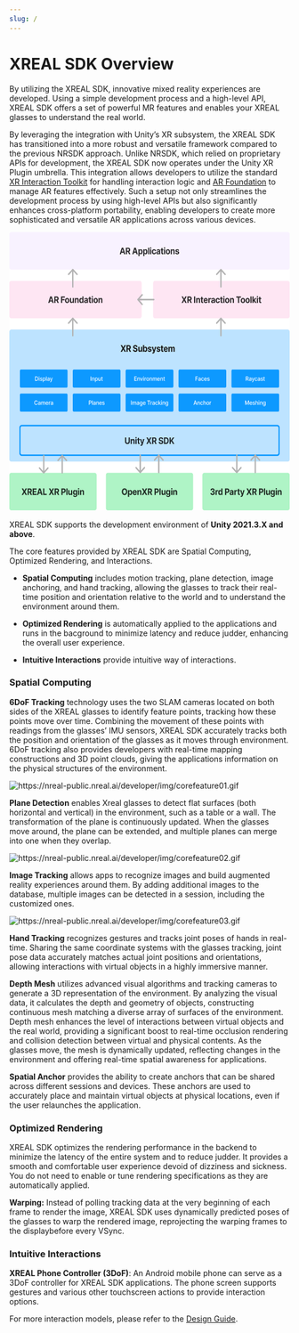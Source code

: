 ```yaml
---
slug: /
---
```

# XREAL SDK Overview

By utilizing the XREAL SDK, innovative mixed reality experiences are developed. Using a simple development process and a high-level API, XREAL SDK offers a set of powerful MR features and enables your XREAL glasses to understand the real world.

By leveraging the integration with Unity’s XR subsystem, the XREAL SDK has transitioned into a more robust and versatile framework compared to the previous NRSDK approach. Unlike NRSDK, which relied on proprietary APIs for development, the XREAL SDK now operates under the Unity XR Plugin umbrella. This integration allows developers to utilize the standard [XR Interaction Toolkit](https://docs.unity3d.com/Packages/com.unity.xr.interaction.toolkit@3.0/manual/index.html) for handling interaction logic and [AR Foundation](https://docs.unity3d.com/Packages/com.unity.xr.arfoundation@6.0/manual/index.html) to manage AR features effectively. Such a setup not only streamlines the development process by using high-level APIs but also significantly enhances cross-platform portability, enabling developers to create more sophisticated and versatile AR applications across various devices.

<img src="https://raw.githubusercontent.com/dengxian-xreal/Images/main/image-20240607142536106.png"  height = "500"  />

XREAL SDK supports the development environment of **Unity 2021.3.X and above**.

The core features provided by XREAL SDK are Spatial Computing, Optimized Rendering, and Interactions.

- **Spatial Computing** includes motion tracking, plane detection, image anchoring, and hand tracking, allowing the glasses to track their real-time position and orientation relative to the world and to understand the environment around them.

- **Optimized Rendering** is automatically applied to the applications and runs in the bacground to minimize latency and reduce judder, enhancing the overall user experience.

- **Intuitive Interactions** provide intuitive way of interactions.


### Spatial Computing

**6DoF Tracking** technology uses the two SLAM cameras located on both sides of the XREAL glasses to identify feature points, tracking how these points move over time. Combining the movement of these points with readings from the glasses’ IMU sensors, XREAL SDK accurately tracks both the position and orientation of the glasses as it moves through environment. 6DoF tracking also provides developers with real-time mapping constructions and 3D point clouds, giving the applications information on the physical structures of the environment.

<img src="https://xreal.gitbook.io/~gitbook/image?url=https%3A%2F%2Fnreal-public.nreal.ai%2Fdeveloper%2Fimg%2Fcorefeature01.gif&width=300&dpr=4&quality=100&sign=478bb33af5dd3fef519c963cfa870c6af3dc8714633bf8b78ac7241f560a4450" alt="https://nreal-public.nreal.ai/developer/img/corefeature01.gif" width="500" height = "300" />

**Plane Detection** enables Xreal glasses to detect flat surfaces (both horizontal and vertical) in the environment, such as a table or a wall. The transformation of the plane is continuously updated. When the glasses move around, the plane can be extended, and multiple planes can merge into one when they overlap.

<img src="https://xreal.gitbook.io/~gitbook/image?url=https%3A%2F%2Fnreal-public.nreal.ai%2Fdeveloper%2Fimg%2Fcorefeature02.gif&width=300&dpr=4&quality=100&sign=fd54d3c57e53478a3efc13a99869039a3656772999f41ca10b18867514401b6c" alt="https://nreal-public.nreal.ai/developer/img/corefeature02.gif" width="500" height = "300"  />

**Image Tracking** allows apps to recognize images and build augmented reality experiences around them. By adding additional images to the database, multiple images can be detected in a session, including the customized ones.

<img src="https://xreal.gitbook.io/~gitbook/image?url=https%3A%2F%2Fnreal-public.nreal.ai%2Fdeveloper%2Fimg%2Fcorefeature03.gif&width=300&dpr=4&quality=100&sign=8b194ff3de826873e38da04703f6cae700f11e43e82ba9cc6dc0d3474f9dcb48" alt="https://nreal-public.nreal.ai/developer/img/corefeature03.gif" width="500" height = "300"  />

**Hand Tracking** recognizes gestures and tracks joint poses of hands in real-time. Sharing the same coordinate systems with the glasses tracking, joint pose data accurately matches actual joint positions and orientations, allowing interactions with virtual objects in a highly immersive manner.

**Depth Mesh** utilizes advanced visual algorithms and tracking cameras to generate a 3D representation of the environment. By analyzing the visual data, it calculates the depth and geometry of objects, constructing continuous mesh matching a diverse array of surfaces of the environment. Depth mesh enhances the level of interactions between virtual objects and the real world, providing a significant boost to real-time occlusion rendering and collision detection between virtual and physical contents. As the glasses move, the mesh is dynamically updated, reflecting changes in the environment and offering real-time spatial awareness for applications.

**Spatial Anchor** provides the ability to create anchors that can be shared across different sessions and devices. These anchors are used to accurately place and maintain virtual objects at physical locations, even if the user relaunches the application.

### Optimized Rendering

XREAL SDK optimizes the rendering performance in the backend to minimize the latency of the entire system and to reduce judder. It provides a smooth and comfortable user experience devoid of dizziness and sickness. You do not need to enable or tune rendering specifications as they are automatically applied.

**Warping:** Instead of polling tracking data at the very beginning of each frame to render the image, XREAL SDK uses dynamically predicted poses of the glasses to warp the rendered image, reprojecting the warping frames to the displaybefore every VSync.

### Intuitive Interactions

**XREAL Phone Controller (3DoF)**: An Android mobile phone can serve as a 3DoF controller for XREAL SDK applications. The phone screen supports gestures and various other touchscreen actions to provide interaction options.

For more interaction models, please refer to the [Design Guide](https://xreal.gitbook.io/nrsdk/design-guide/design-guide-overview).
